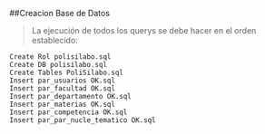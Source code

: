 ##Creacion Base de Datos  
>La ejecución de todos los querys se debe hacer en el orden establecido:
>
~~~
Create Rol polisilabo.sql 
Create DB polisilabo.sql 
Create Tables PoliSilabo.sql  
Insert par_usuarios OK.sql  
Insert par_facultad OK.sql  
Insert par_departamento OK.sql  
Insert par_materias OK.sql
Insert par_competencia OK.sql  
Insert par_par_nucle_tematico OK.sql
~~~